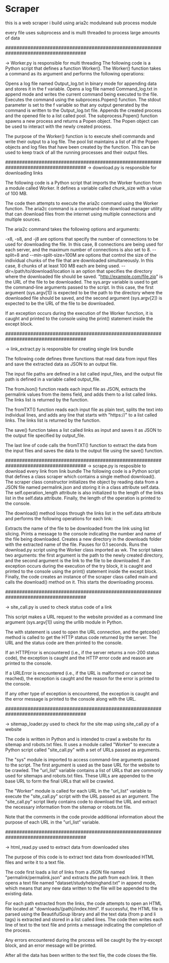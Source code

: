 # Scraper
this is a web scraper i build using aria2c moduleand sub process module

every file uses subprocess and is multi threaded to process large amounts of data 

#####################################################################################

-> Worker.py       is responsible for multi threading
The following code is a Python script that defines a function Worker(). The Worker() function takes a command as its argument and performs the following operations:

Opens a log file named Output_log.txt in binary mode for appending data and stores it in the f variable.
Opens a log file named Command_log.txt in append mode and writes the current command being executed to the file.
Executes the command using the subprocess.Popen() function. The stdout parameter is set to the f variable so that any output generated by the command is written to the Output_log.txt file.
Appends the created process and the opened file to a list called pool.
The subprocess.Popen() function spawns a new process and returns a Popen object. The Popen object can be used to interact with the newly created process.

The purpose of the Worker() function is to execute shell commands and write their output to a log file. The pool list maintains a list of all the Popen objects and log files that have been created by the function. This can be used to keep track of all the running processes and their output files.

#####################################################################################
-> download.py     is responsible for downloading links

The following code is a Python script that imports the Worker function from a module called Worker. It defines a variable called chunk_size with a value of 100 MB.

The code then attempts to execute the aria2c command using the Worker function. The aria2c command is a command-line download manager utility that can download files from the internet using multiple connections and multiple sources.

The aria2c command takes the following options and arguments:

-x8, -s8, and -j8 are options that specify the number of connections to be used for downloading the file. In this case, 8 connections are being used for each server, and the maximum number of connections is also set to 8.
--split=8 and --min-split-size=100M are options that control the size of the individual chunks of the file that are downloaded simultaneously. In this case, 8 chunks of at least 100 MB each are being used.
--dir=/path/to/download/location is an option that specifies the directory where the downloaded file should be saved.
"http://example.com/file.zip" is the URL of the file to be downloaded.
The sys.argv variable is used to get the command-line arguments passed to the script. In this case, the first argument (sys.argv[1]) is expected to be the path to the directory where the downloaded file should be saved, and the second argument (sys.argv[2]) is expected to be the URL of the file to be downloaded.

If an exception occurs during the execution of the Worker function, it is caught and printed to the console using the print() statement inside the except block.

#####################################################################################

-> link_extract.py is responsible for creating single link bundle

The following code defines three functions that read data from input files and save the extracted data as JSON to an output file.

The input file paths are defined in a list called input_files, and the output file path is defined in a variable called output_file.

The fromJson() function reads each input file as JSON, extracts the permalink values from the items field, and adds them to a list called links. The links list is returned by the function.

The fromTXT() function reads each input file as plain text, splits the text into individual lines, and adds any line that starts with "https://" to a list called links. The links list is returned by the function.

The save() function takes a list called links as input and saves it as JSON to the output file specified by output_file.

The last line of code calls the fromTXT() function to extract the data from the input files and saves the data to the output file using the save() function.

#####################################################################################
-> scrape.py       is resposible to download every link from link bundle
The following code is a Python script that defines a class scraper which contains a single method download(). The scraper class constructor initializes the object by reading data from a JSON file named permalink.json and storing it in a class attribute self.data. The self.operation_length attribute is also initialized to the length of the links list in the self.data attribute. Finally, the length of the operation is printed to the console.

The download() method loops through the links list in the self.data attribute and performs the following operations for each link:

Extracts the name of the file to be downloaded from the link using list slicing.
Prints a message to the console indicating the number and name of the file being downloaded.
Creates a new directory in the downloads folder with the extracted name of the file.
Pauses for 0.1 seconds.
Runs the download.py script using the Worker class imported as wk. The script takes two arguments: the first argument is the path to the newly created directory, and the second argument is the link to the file to be downloaded.
If an exception occurs during the execution of the try block, it is caught and printed to the console using the print() statement inside the except block.
Finally, the code creates an instance of the scraper class called main and calls the download() method on it. This starts the downloading process.

#####################################################################################

-> site_call.py    is used to check status code of a link

This script makes a URL request to the website provided as a command line argument (sys.argv[1]) using the urllib module in Python.

The with statement is used to open the URL connection, and the getcode() method is called to get the HTTP status code returned by the server. The URL and the status code are then printed to the console.

If an HTTPError is encountered (i.e., if the server returns a non-200 status code), the exception is caught and the HTTP error code and reason are printed to the console.

If a URLError is encountered (i.e., if the URL is malformed or cannot be reached), the exception is caught and the reason for the error is printed to the console.

If any other type of exception is encountered, the exception is caught and the error message is printed to the console along with the URL.

#####################################################################################

-> sitemap_loader.py used to check for the site map using site_call.py of a website

The code is written in Python and is intended to crawl a website for its sitemap and robots.txt files. It uses a module called "Worker" to execute a Python script called "site_call.py" with a set of URLs passed as arguments.

The "sys" module is imported to access command-line arguments passed to the script. The first argument is used as the base URL for the website to be crawled. The "url_list" variable contains a list of URLs that are commonly used for sitemaps and robots.txt files. These URLs are appended to the base URL to form the final URLs that will be crawled.

The "Worker" module is called for each URL in the "url_list" variable to execute the "site_call.py" script with the URL passed as an argument. The "site_call.py" script likely contains code to download the URL and extract the necessary information from the sitemap or robots.txt file.

Note that the comments in the code provide additional information about the purpose of each URL in the "url_list" variable.

#####################################################################################

-> html_read.py used to extract data from downloaded sites

The purpose of this code is to extract text data from downloaded HTML files and write it to a text file.

The code first loads a list of links from a JSON file named "permalink/permalink.json" and extracts the path from each link. It then opens a text file named "dataset/studyhelpinghand.txt" in append mode, which means that any new data written to the file will be appended to the existing data.

For each path extracted from the links, the code attempts to open an HTML file located at "downloads/{path}/index.html". If successful, the HTML file is parsed using the BeautifulSoup library and all the text data (from p and li tags) is extracted and stored in a list called lines. The code then writes each line of text to the text file and prints a message indicating the completion of the process.

Any errors encountered during the process will be caught by the try-except block, and an error message will be printed.

After all the data has been written to the text file, the code closes the file.
